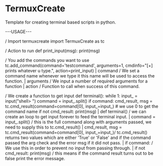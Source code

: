 # TermuxCreate
Template for creating terminal based scripts in python.

---USAGE---

/ Import termuxcreate
import TermuxCreate as tc


/ Action to run
def print_input(msg):
    print(msg)


/ You add the commands you want to use 
tc.add_command(command='testcommand', arguments=1, cmdinfo="[+] prints whatever u type.", action=print_input)
    | command /  We set a command name whenever we type it this name will be used to access the function.
    | arguments / We input a number of required arguments for a function 
    | action / Function to call when success of this command.

/ We create a function to get input
def terminal():
    while 1:
        input_ = input("shell> ")
        command = input_.split()
        if command:
            cmd_result, msg = tc.cmd_result(command=command[0], input_=input_)  # we use 0 to get the command name
            if not cmd_result:
                print(msg)
    |  def terminal() / we can create an loop to get input forever to feed the terminal input.
    |  command = input_.split() / this is the full command along with arguments passed, we need to supply this to tc.cmd_result()
    |  cmd_result, msg = tc.cmd_result(command=command[0], input_=input_)/ tc.cmd_result() returns two values which are either 'True' or 'False' and if the command passed the arg check and the error msg if it did not pass.
    |  if command: / We use this in order to prevent no input from passing through.
    |  if not cmd_result: print(msg) / this means if the command result turns out to be false print the error message.

